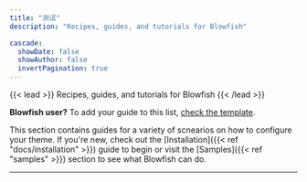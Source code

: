 ```yaml
---
title: "测试"
description: "Recipes, guides, and tutorials for Blowfish"

cascade:
  showDate: false
  showAuthor: false
  invertPagination: true
---
```


{{< lead >}}
Recipes, guides, and tutorials for Blowfish
{{< /lead >}}

**Blowfish user?** To add your guide to this list, [check the template](/guides/template/).

This section contains guides for a variety of scnearios on how to configure your theme. If you're new, check out the [Installation]({{< ref "docs/installation" >}}) guide to begin or visit the [Samples]({{< ref "samples" >}}) section to see what Blowfish can do.

---
